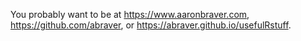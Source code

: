 You probably want to be at <https://www.aaronbraver.com>, <https://github.com/abraver>, or <https://abraver.github.io/usefulRstuff>.